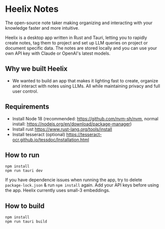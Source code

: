 # Heelix Notes

The open-source note taker making organizing and interacting with your knowledge faster and more intuitive. 

Heelix is a desktop app written in Rust and Tauri, letting you to rapidly create notes, tag them to project and set up LLM queries on project or document specific data. The notes are stored locally and you can use your own API key with Claude or OpenAI's latest models. 

## Why we built Heelix
- We wanted to build an app that makes it lighting fast to create, organize and interact with notes using LLMs. All while maintaining privacy and full user control. 

## Requirements

- Install Node 18 (recommended: https://github.com/nvm-sh/nvm, normal install: https://nodejs.org/en/download/package-manager)
- Install rust https://www.rust-lang.org/tools/install
- Install tesseract (optional) https://tesseract-ocr.github.io/tessdoc/Installation.html

## How to run

```
npm install
npm run tauri dev
```

If you have dependencie issues when running the app, try to delete `package-lock.json` & run `npm install` again. Add your API keys before using the app. Heelix currently uses small-3 embeddings. 

## How to build

```
npm install
npm run tauri build
```
